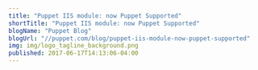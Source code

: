 ```yaml
---
title: "Puppet IIS module: now Puppet Supported"
shortTitle: "Puppet IIS module: now Puppet Supported"
blogName: "Puppet Blog"
blogUrl: "//puppet.com/blog/puppet-iis-module-now-puppet-supported"
img: img/logo_tagline_background.png
published: 2017-06-17T14:13:06-04:00
---
```


